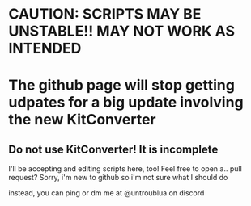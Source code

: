 # CAUTION: SCRIPTS MAY BE UNSTABLE!! MAY NOT WORK AS INTENDED

# The github page will stop getting udpates for a big update involving the new KitConverter
## Do not use KitConverter! It is incomplete

I'll be accepting and editing scripts here, too! Feel free to open a.. pull request? Sorry, i'm new to github so i'm not sure what I should do

instead, you can ping or dm me at @untroublua on discord
